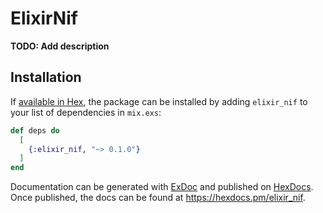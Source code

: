 # ElixirNif

**TODO: Add description**

## Installation

If [available in Hex](https://hex.pm/docs/publish), the package can be installed
by adding `elixir_nif` to your list of dependencies in `mix.exs`:

```elixir
def deps do
  [
    {:elixir_nif, "~> 0.1.0"}
  ]
end
```

Documentation can be generated with [ExDoc](https://github.com/elixir-lang/ex_doc)
and published on [HexDocs](https://hexdocs.pm). Once published, the docs can
be found at <https://hexdocs.pm/elixir_nif>.

